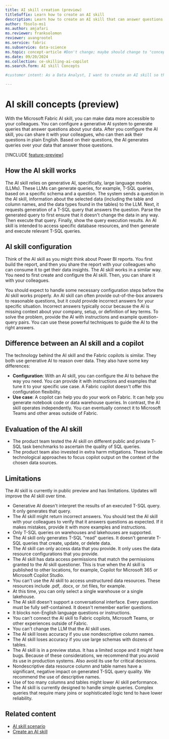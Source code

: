 ```yaml
---
title: AI skill creation (preview)
titleSuffix: Learn how to create an AI skill
description: Learn how to create an AI skill that can answer questions about data.
author: fbsolo-ms1
ms.author: amjafari
ms.reviewer: franksolomon
reviewer: avangrootel
ms.service: fabric
ms.subservice: data-science
ms.topic: concept-article #Don't change; maybe should change to "conceptual".
ms.date: 09/20/2024
ms.collection: ce-skilling-ai-copilot
ms.search.form: AI skill Concepts

#customer intent: As a Data Analyst, I want to create an AI skill so that I can make it easier for me and my colleagues to get answers from data.

---
```


# AI skill concepts (preview)

With the Microsoft Fabric AI skill, you can make data more accessible to your colleagues. You can configure a generative AI system to generate queries that answer questions about your data. After you configure the AI skill, you can share it with your colleagues, who can then ask their questions in plain English. Based on their questions, the AI generates queries over your data that answer those questions.

[!INCLUDE [feature-preview](../includes/feature-preview-note.md)]

## How the AI skill works

The AI skill relies on generative AI, specifically, large language models (LLMs). These LLMs can generate queries, for example, T-SQL queries, based on a specific schema and a question. The system sends a question in the AI skill, information about the selected data (including the table and column names, and the data types found in the tables) to the LLM. Next, it requests generation of a T-SQL query that answers the question. Parse the generated query to first ensure that it doesn't change the data in any way. Then execute that query. Finally, show the query execution results. An AI skill is intended to access specific database resources, and then generate and execute relevant T-SQL queries.

## AI skill configuration

Think of the AI skill as you might think about Power BI reports. You first build the report, and then you share the report with your colleagues who can consume it to get their data insights. The AI skill works in a similar way. You need to first create and configure the AI skill. Then, you can share it with your colleagues.

You should expect to handle some necessary configuration steps before the AI skill works properly. An AI skill can often provide out-of-the-box answers to reasonable questions, but it could provide incorrect answers for your specific situation. Incorrect answers typically occur because the AI is missing context about your company, setup, or definition of key terms. To solve the problem, provide the AI with instructions and example question-query pairs. You can use these powerful techniques to guide the AI to the right answers.

## Difference between an AI skill and a copilot

The technology behind the AI skill and the Fabric copilots is similar. They both use generative AI to reason over data. They also have some key differences:

- **Configuration**: With an AI skill, you can configure the AI to behave the way you need. You can provide it with instructions and examples that tune it to your specific use case. A Fabric copilot doesn't offer this configuration flexibility.
- **Use case**: A copilot can help you do your work on Fabric. It can help you generate notebook code or data warehouse queries. In contrast, the AI skill operates independently. You can eventually connect it to Microsoft Teams and other areas outside of Fabric.

## Evaluation of the AI skill

- The product team tested the AI skill on different public and private T-SQL task benchmarks to ascertain the quality of SQL queries.
- The product team also invested in extra harm mitigations. These include technological approaches to focus copilot output on the context of the chosen data sources.

## Limitations

The AI skill is currently in public preview and has limitations. Updates will improve the AI skill over time.

- Generative AI doesn't interpret the results of an executed T-SQL query. It only generates that query.
- The AI skill might return incorrect answers. You should test the AI skill with your colleagues to verify that it answers questions as expected. If it makes mistakes, provide it with more examples and instructions.
- Only T-SQL queries on warehouses and lakehouses are supported.
- The AI skill only generates T-SQL "read" queries. It doesn't generate T-SQL queries that create, update, or delete data.
- The AI skill can only access data that you provide. It only uses the data resource configurations that you provide.
- The AI skill has data access permissions that match the permissions granted to the AI skill questioner. This is true when the AI skill is published to other locations, for example, Copilot for Microsoft 365 or Microsoft Copilot Studio.
- You can't use the AI skill to access unstructured data resources. These resources include .pdf, .docx, or .txt files, for example.
- At this time, you can only select a single warehouse or a single lakehouse.
- The AI skill doesn't support a conversational interface. Every question must be fully self-contained. It doesn't remember earlier questions.
- It blocks non-English language questions or instructions.
- You can't connect the AI skill to Fabric copilots, Microsoft Teams, or other experiences outside of Fabric.
- You can't change the LLM that the AI skill uses.
- The AI skill loses accuracy if you use nondescriptive column names.
- The AI skill loses accuracy if you use large schemas with dozens of tables.
- The AI skill is in a preview status. It has a limited scope and it might have bugs. Because of these considerations, we recommend that you avoid its use in production systems. Also avoid its use for critical decisions.
- Nondescriptive data resource column and table names have a significant, negative impact on generated T-SQL query quality. We recommend the use of descriptive names.
- Use of too many columns and tables might lower AI skill performance.
- The AI skill is currently designed to handle simple queries. Complex queries that require many joins or sophisticated logic tend to have lower reliability.

## Related content

- [AI skill scenario](ai-skill-scenario.md)
- [Create an AI skill](how-to-create-ai-skill.md)